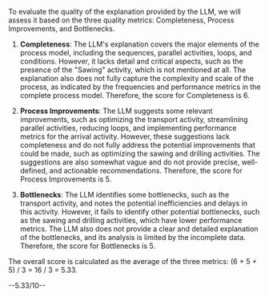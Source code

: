 To evaluate the quality of the explanation provided by the LLM, we will assess it based on the three quality metrics: Completeness, Process Improvements, and Bottlenecks.

1. **Completeness**: The LLM's explanation covers the major elements of the process model, including the sequences, parallel activities, loops, and conditions. However, it lacks detail and critical aspects, such as the presence of the "Sawing" activity, which is not mentioned at all. The explanation also does not fully capture the complexity and scale of the process, as indicated by the frequencies and performance metrics in the complete process model. Therefore, the score for Completeness is 6.

2. **Process Improvements**: The LLM suggests some relevant improvements, such as optimizing the transport activity, streamlining parallel activities, reducing loops, and implementing performance metrics for the arrival activity. However, these suggestions lack completeness and do not fully address the potential improvements that could be made, such as optimizing the sawing and drilling activities. The suggestions are also somewhat vague and do not provide precise, well-defined, and actionable recommendations. Therefore, the score for Process Improvements is 5.

3. **Bottlenecks**: The LLM identifies some bottlenecks, such as the transport activity, and notes the potential inefficiencies and delays in this activity. However, it fails to identify other potential bottlenecks, such as the sawing and drilling activities, which have lower performance metrics. The LLM also does not provide a clear and detailed explanation of the bottlenecks, and its analysis is limited by the incomplete data. Therefore, the score for Bottlenecks is 5.

The overall score is calculated as the average of the three metrics: (6 + 5 + 5) / 3 = 16 / 3 = 5.33.

--5.33/10--